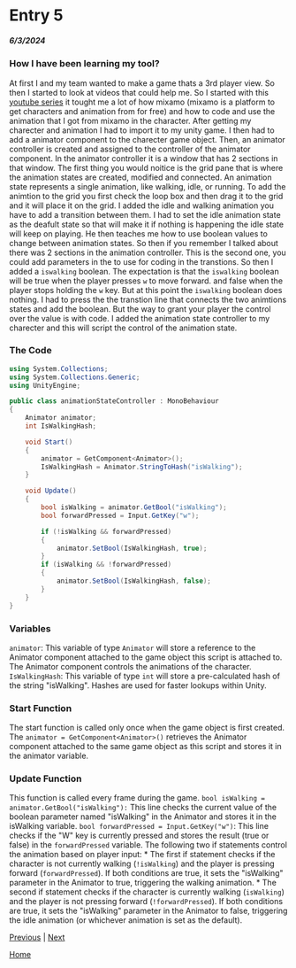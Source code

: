 # Entry 5
##### 6/3/2024

### How I have been learning my tool?

At first I and my team wanted to make a game thats a 3rd player view. So then I started to look at videos that could help me. So I started with this [youtube series](https://www.youtube.com/watch?v=-FhvQDqmgmU&list=PLwyUzJb_FNeTQwyGujWRLqnfKpV-cj-eO) it tought me a lot of how mixamo (mixamo is a platform to get characters and animation from for free) and how to code and use the animation that I got from mixamo in the character. After getting my charecter and animation I had to import it to my unity game. I then had to add a animator component to the charecter game object. Then, an animator controller is created and assigned to the controller of the animator component. In the animator controller it is a window that has 2 sections in that window. The first thing you would noitice is the grid pane that is where the animation states are created, modified and connected. An animation state represents a single animation, like walking, idle, or running. To add the animtion to the grid you first check the loop box and then drag it to the grid and it will place it on the grid. I added the idle and walking animation you have to add a transition between them. I had to set the idle animation state as the deafult state so that will make it if nothing is happening the idle state will keep on playing. He then teaches me how to use boolean values to change between animation states. So then if you remember I talked about there was 2 sections in the animation controller. This is the second one, you could add parameters in the to use for coding in the transtions. So then I added a `iswalking` boolean. The expectation is that the `iswalking` boolean will be true when the player presses `w` to move forward. and false when the player stops holding the `w` key. But at this point the `iswalking` boolean does nothing. I had to press the the transtion line that connects the two animtions states and add the boolean. But the way to grant your player the control over the value is with code. I added the animation state controller to my charecter and this will script the control of the animation state.

### The Code

```C#
using System.Collections;
using System.Collections.Generic;
using UnityEngine;

public class animationStateController : MonoBehaviour
{
    Animator animator;
    int IsWalkingHash;

    void Start()
    {
        animator = GetComponent<Animator>();
        IsWalkingHash = Animator.StringToHash("isWalking");
    }

    void Update()
    {
        bool isWalking = animator.GetBool("isWalking");
        bool forwardPressed = Input.GetKey("w");

        if (!isWalking && forwardPressed)
        {
            animator.SetBool(IsWalkingHash, true);
        }
        if (isWalking && !forwardPressed)
        {
            animator.SetBool(IsWalkingHash, false);
        }
    }
}
```

### Variables

`animator`: This variable of type `Animator` will store a reference to the Animator component attached to the game object this script is attached to. The Animator component controls the animations of the character.
`IsWalkingHash`: This variable of type `int` will store a pre-calculated hash of the string "isWalking". Hashes are used for faster lookups within Unity.

### Start Function
The start function is called only once when the game object is first created. The `animator = GetComponent<Animator>()` retrieves the Animator component attached to the same game object as this script and stores it in the animator variable.

### Update Function
This function is called every frame during the game. `bool isWalking = animator.GetBool("isWalking"):` This line checks the current value of the boolean parameter named "isWalking" in the Animator and stores it in the isWalking variable.
`bool forwardPressed = Input.GetKey("w")`: This line checks if the "W" key is currently pressed and stores the result (true or false) in the `forwardPressed` variable.
The following two if statements control the animation based on player input:
    * The first if statement checks if the character is not currently walking (`!isWalking`) and the player is pressing forward (`forwardPressed`). If both conditions are true, it sets the "isWalking" parameter in the Animator to true, triggering the walking animation.
    * The second if statement checks if the character is currently walking (`isWalking`) and the player is not pressing forward (`!forwardPressed`). If both conditions are true, it sets the "isWalking" parameter in the Animator to false, triggering the idle animation (or whichever animation is set as the default).



[Previous](entry04.md) | [Next](entry06.md)

[Home](../README.md)
